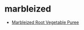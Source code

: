 # marbleized

 * [Marbleized Root Vegetable Puree](index/m/marbleized-root-vegetable-puree-2755.json)
